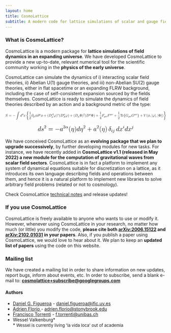 ```yaml
---
layout: home
title: CosmoLattice
subtitle: A modern code for lattice simulations of scalar and gauge field dynamics in an expanding universe
---
```


### What is CosmoLattice?

CosmoLattice is a modern package for **lattice simulations of field dynamics in
an expanding universe**. We have developed CosmoLattice to provide a
new up-to-date, relevant numerical tool for the scientific community working in the **physics
of the early universe**.

CosmoLattice can simulate the dynamics of i) interacting
scalar field theories, ii) Abelian U(1) gauge theories, and iii) non-Abelian SU(2) gauge theories, either
in flat spacetime or an expanding FLRW background, including the case of self-consistent expansion sourced by
the fields themselves. CosmoLattice is ready to simulate the dynamics of field theories described by an action
and a background metric of the type:


<p align="center">
  <img src="./assets/img/action.svg" width="890"
 />
</p>


<p align="center">
  <img src="./assets/img/metric.svg" width="300"
 />
</p>

We have conceived CosmoLattice as an **evolving package that we plan to upgrade successively**,
by further developing modules for new tasks. For instance, we have recently added in **CosmoLattice v1.1 (released in May 2022) 
a new module for the computation of gravitational waves from scalar field sectors**. CosmoLattice is in fact a platform to implement any system of dynamical equations suitable for discretization on a lattice, as it introduces its own language describing fields and operations between them, and hence it is a natural platform to implement new libraries to solve arbitrary field problems (related or not to cosmology).

Check CosmoLattice  <a href="_pages/technicalnotes.md">technical notes</a> and release updates!

### If you use CosmoLattice

CosmoLattice is freely available to anyone who wants to use or modify it. However, whenever
using CosmoLattice in your research, no matter how much (or little) you modify the code,
<b>please cite both <a href="https://arxiv.org/pdf/2006.15122.pdf" target="_blank" rel="noopener noreferrer">arXiv:2006.15122</a> and 
<a href="https://arxiv.org/pdf/2102.01031.pdf" target="_blank" rel="noopener noreferrer">arXiv:2102.01031</a> in your papers</b>. Also, if you publish a paper using CosmoLattice, we would love to hear about it. We
plan to keep an **updated list of papers** using the code on this website.

### Mailing list

We have created a mailing list in order to share information on new updates, report bugs,
inform about events, etc.  In order to subscribe, send a blank e-mail to:
<a href="mailto:cosmolattice+subscribe@googlegroups.com">**cosmolattice+subscribe@googlegroups.com**</a>

#### Authors

- <a href="https://webific.ific.uv.es/web/content/figueroa-daniel-g" target="_blank" rel="noopener noreferrer">Daniel G. Figueroa</a> - <daniel.figueroa@ific.uv.es>
- <a href="https://afloriosite.wordpress.com/" target="_blank" rel="noopener noreferrer">Adrien Florio </a> - <adrien.florio@stonybrook.edu>
- <a href="https://particlesandcosmology.physik.unibas.ch/en/people/francisco-torrenti/"  target="_blank" rel="noopener noreferrer">Francisco Torrenti</a> - <f.torrenti@unibas.ch>
- Wessel Valkenburg\* <br>
\*<font size="2"> Wessel is currently living 'la vida loca' out of academia
